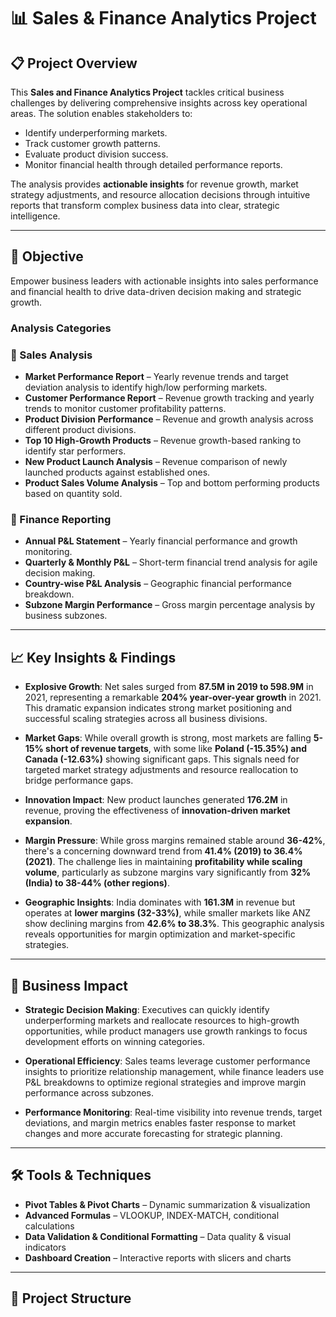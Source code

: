 # 📊 Sales & Finance Analytics Project

## 📋 Project Overview
This **Sales and Finance Analytics Project** tackles critical business challenges by delivering comprehensive insights across key operational areas. The solution enables stakeholders to:

- Identify underperforming markets.  
- Track customer growth patterns.  
- Evaluate product division success.  
- Monitor financial health through detailed performance reports.  

The analysis provides **actionable insights** for revenue growth, market strategy adjustments, and resource allocation decisions through intuitive reports that transform complex business data into clear, strategic intelligence.

---

## 🎯 Objective
Empower business leaders with actionable insights into sales performance and financial health to drive data-driven decision making and strategic growth.

### Analysis Categories

### 🔹 Sales Analysis
- **Market Performance Report** – Yearly revenue trends and target deviation analysis to identify high/low performing markets.  
- **Customer Performance Report** – Revenue growth tracking and yearly trends to monitor customer profitability patterns.  
- **Product Division Performance** – Revenue and growth analysis across different product divisions.  
- **Top 10 High-Growth Products** – Revenue growth-based ranking to identify star performers.  
- **New Product Launch Analysis** – Revenue comparison of newly launched products against established ones.  
- **Product Sales Volume Analysis** – Top and bottom performing products based on quantity sold.  

### 🔹 Finance Reporting
- **Annual P&L Statement** – Yearly financial performance and growth monitoring.  
- **Quarterly & Monthly P&L** – Short-term financial trend analysis for agile decision making.  
- **Country-wise P&L Analysis** – Geographic financial performance breakdown.  
- **Subzone Margin Performance** – Gross margin percentage analysis by business subzones.  

---

## 📈 Key Insights & Findings
- **Explosive Growth**: Net sales surged from **87.5M in 2019 to 598.9M** in 2021, representing a remarkable **204% year-over-year growth** in 2021. This dramatic expansion indicates strong market positioning and successful scaling strategies across all business divisions.

- **Market Gaps**: While overall growth is strong, most markets are falling **5-15% short of revenue targets**, with some like **Poland (-15.35%) and Canada (-12.63%)** showing significant gaps. This signals need for targeted market strategy adjustments and resource reallocation to bridge performance gaps.  

- **Innovation Impact**: New product launches generated **176.2M** in revenue, proving the effectiveness of **innovation-driven market expansion**.  

- **Margin Pressure**: While gross margins remained stable around **36-42%**, there's a concerning downward trend from **41.4% (2019) to 36.4% (2021)**. The challenge lies in maintaining **profitability while scaling volume**, particularly as subzone margins vary significantly from **32% (India) to 38-44% (other regions)**.

- **Geographic Insights**: India dominates with **161.3M** in revenue but operates at **lower margins (32-33%)**, while smaller markets like ANZ show declining margins from **42.6% to 38.3%**. This geographic analysis reveals opportunities for margin optimization and market-specific strategies.
---

## 💼 Business Impact
- **Strategic Decision Making**: Executives can quickly identify underperforming markets and reallocate resources to high-growth opportunities, while product managers use growth rankings to focus development efforts on winning categories.

- **Operational Efficiency**: Sales teams leverage customer performance insights to prioritize relationship management, while finance leaders use P&L breakdowns to optimize regional strategies and improve margin performance across subzones.

- **Performance Monitoring**: Real-time visibility into revenue trends, target deviations, and margin metrics enables faster response to market changes and more accurate forecasting for strategic planning.

---
## 🛠️ Tools & Techniques
- **Pivot Tables & Pivot Charts** – Dynamic summarization & visualization  
- **Advanced Formulas** – VLOOKUP, INDEX-MATCH, conditional calculations  
- **Data Validation & Conditional Formatting** – Data quality & visual indicators  
- **Dashboard Creation** – Interactive reports with slicers and charts  

---

## 📁 Project Structure
